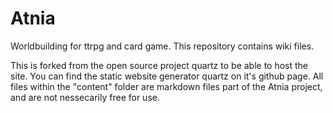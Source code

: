 # Atnia
Worldbuilding for ttrpg and card game.
This repository contains wiki files.

This is forked from the open source project quartz to be able to host the site. You can find the static website generator quartz on it's github page. All files within the "content" folder are markdown files part of the Atnia project, and are not nessecarily free for use.
